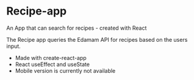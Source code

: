 # Recipe-app
An App that can search for recipes - created with React


The Recipe app queries the Edamam API for recipes based on the users input.

- Made with create-react-app
- React useEffect and useState
- Mobile version is currently not available
